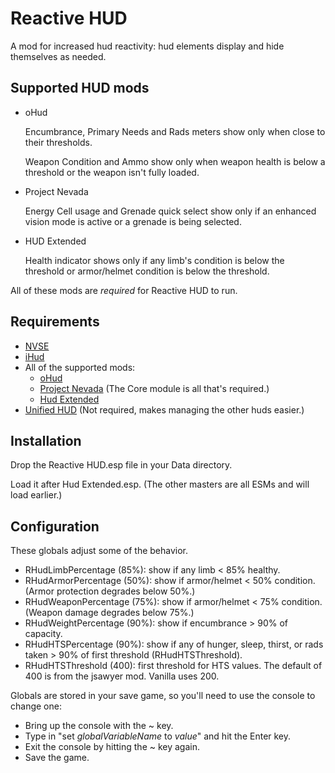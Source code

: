 Reactive HUD
============

A mod for increased hud reactivity: hud elements display and hide themselves
as needed.

Supported HUD mods
------------------

*  oHud

   Encumbrance, Primary Needs and Rads meters show only when close
   to their thresholds.

   Weapon Condition and Ammo show only when weapon health is
   below a threshold or the weapon isn't fully loaded.

*  Project Nevada

   Energy Cell usage and Grenade quick select show only if an 
   enhanced vision mode is active or a grenade is being selected.

*  HUD Extended

   Health indicator shows only if any limb's condition is below the
   threshold or armor/helmet condition is below the threshold.

All of these mods are _required_ for Reactive HUD to run.

Requirements
------------

*  [NVSE](http://nvse.silverlock.org/)
*  [iHud](http://newvegas.nexusmods.com/mods/40340)
*  All of the supported mods:
   +   [oHud](http://newvegas.nexusmods.com/mods/44757)
   +   [Project Nevada](http://newvegas.nexusmods.com/mods/40040/)
       (The Core module is all that's required.)
   +   [Hud Extended](http://newvegas.nexusmods.com/mods/38589)
*  [Unified HUD](http://newvegas.nexusmods.com/mods/38961)
   (Not required, makes managing the other huds easier.)

Installation
------------

Drop the Reactive HUD.esp file in your Data directory.

Load it after Hud Extended.esp.  (The other masters are all ESMs and
will load earlier.)

Configuration
-------------

These globals adjust some of the behavior.
*  RHudLimbPercentage (85%): show if any limb < 85% healthy.
*  RHudArmorPercentage (50%): show if armor/helmet < 50% condition.
   (Armor protection degrades below 50%.)
*  RHudWeaponPercentage (75%): show if armor/helmet < 75% condition.
   (Weapon damage degrades below 75%.)
*  RHudWeightPercentage (90%): show if encumbrance > 90% of capacity.
*  RHudHTSPercentage (90%): show if any of hunger, sleep, thirst, or
   rads taken > 90% of first threshold (RHudHTSThreshold).
*  RHudHTSThreshold (400): first threshold for HTS values.  The default
   of 400 is from the jsawyer mod.  Vanilla uses 200.

Globals are stored in your save game, so you'll need to use the console
to change one:
*  Bring up the console with the ~ key.
*  Type in "set _globalVariableName_ to _value_" and hit the Enter key.
*  Exit the console by hitting the ~ key again.
*  Save the game.
